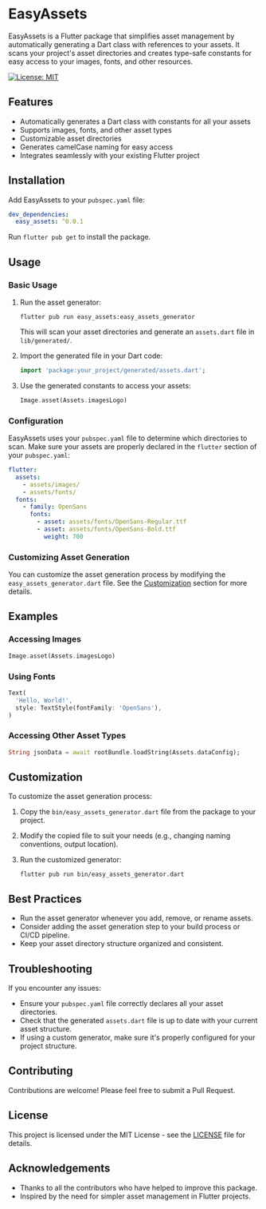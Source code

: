 # EasyAssets

EasyAssets is a Flutter package that simplifies asset management by automatically generating a Dart class with references to your assets. It scans your project's asset directories and creates type-safe constants for easy access to your images, fonts, and other resources.

[![License: MIT](https://img.shields.io/badge/License-MIT-yellow.svg)](https://opensource.org/licenses/MIT)

## Features

- Automatically generates a Dart class with constants for all your assets
- Supports images, fonts, and other asset types
- Customizable asset directories
- Generates camelCase naming for easy access
- Integrates seamlessly with your existing Flutter project

## Installation

Add EasyAssets to your `pubspec.yaml` file:

```yaml
dev_dependencies:
  easy_assets: ^0.0.1
```

Run `flutter pub get` to install the package.

## Usage

### Basic Usage

1. Run the asset generator:

   ```
   flutter pub run easy_assets:easy_assets_generator
   ```

   This will scan your asset directories and generate an `assets.dart` file in `lib/generated/`.

2. Import the generated file in your Dart code:

   ```dart
   import 'package:your_project/generated/assets.dart';
   ```

3. Use the generated constants to access your assets:

   ```dart
   Image.asset(Assets.imagesLogo)
   ```

### Configuration

EasyAssets uses your `pubspec.yaml` file to determine which directories to scan. Make sure your assets are properly declared in the `flutter` section of your `pubspec.yaml`:

```yaml
flutter:
  assets:
    - assets/images/
    - assets/fonts/
  fonts:
    - family: OpenSans
      fonts:
        - asset: assets/fonts/OpenSans-Regular.ttf
        - asset: assets/fonts/OpenSans-Bold.ttf
          weight: 700
```

### Customizing Asset Generation

You can customize the asset generation process by modifying the `easy_assets_generator.dart` file. See the [Customization](#customization) section for more details.

## Examples

### Accessing Images

```dart
Image.asset(Assets.imagesLogo)
```

### Using Fonts

```dart
Text(
  'Hello, World!',
  style: TextStyle(fontFamily: 'OpenSans'),
)
```

### Accessing Other Asset Types

```dart
String jsonData = await rootBundle.loadString(Assets.dataConfig);
```

## Customization

To customize the asset generation process:

1. Copy the `bin/easy_assets_generator.dart` file from the package to your project.
2. Modify the copied file to suit your needs (e.g., changing naming conventions, output location).
3. Run the customized generator:

   ```
   flutter pub run bin/easy_assets_generator.dart
   ```

## Best Practices

- Run the asset generator whenever you add, remove, or rename assets.
- Consider adding the asset generation step to your build process or CI/CD pipeline.
- Keep your asset directory structure organized and consistent.

## Troubleshooting

If you encounter any issues:

- Ensure your `pubspec.yaml` file correctly declares all your asset directories.
- Check that the generated `assets.dart` file is up to date with your current asset structure.
- If using a custom generator, make sure it's properly configured for your project structure.

## Contributing

Contributions are welcome! Please feel free to submit a Pull Request.

## License

This project is licensed under the MIT License - see the [LICENSE](LICENSE) file for details.

## Acknowledgements

- Thanks to all the contributors who have helped to improve this package.
- Inspired by the need for simpler asset management in Flutter projects.